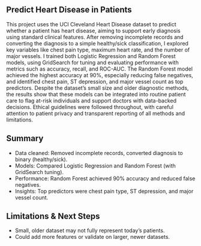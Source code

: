 ## Predict Heart Disease in Patients
This project uses the UCI Cleveland Heart Disease dataset to predict whether a patient has heart disease, aiming to support early diagnosis using standard clinical features. After removing incomplete records and converting the diagnosis to a simple healthy/sick classification, I explored key variables like chest pain type, maximum heart rate, and the number of major vessels. I trained both Logistic Regression and Random Forest models, using GridSearch for tuning and evaluating performance with metrics such as accuracy, recall, and ROC-AUC. The Random Forest model achieved the highest accuracy at 90%, especially reducing false negatives, and identified chest pain, ST depression, and major vessel count as top predictors. Despite the dataset’s small size and older diagnostic methods, the results show that these models can be integrated into routine patient care to flag at-risk individuals and support doctors with data-backed decisions. Ethical guidelines were followed throughout, with careful attention to patient privacy and transparent reporting of all methods and limitations.

## Summary
- Data cleaned: Removed incomplete records, converted diagnosis to binary (healthy/sick).
- Models: Compared Logistic Regression and Random Forest (with GridSearch tuning).
- Performance: Random Forest achieved 90% accuracy and reduced false negatives.
- Insights: Top predictors were chest pain type, ST depression, and major vessel count.

## Limitations & Next Steps
- Small, older dataset may not fully represent today’s patients.
- Could add more features or validate on larger, newer datasets.
